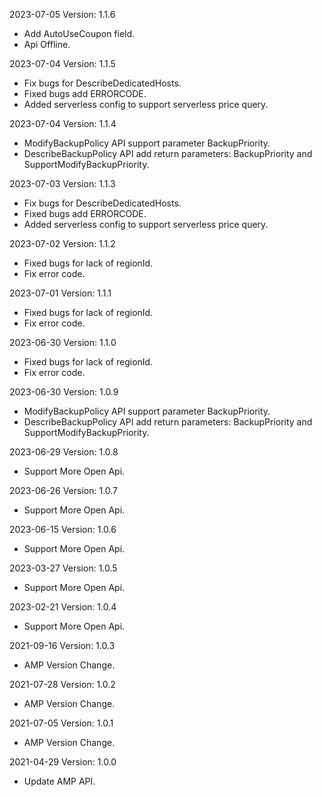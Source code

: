 2023-07-05 Version: 1.1.6
- Add AutoUseCoupon field.
- Api Offline.

2023-07-04 Version: 1.1.5
- Fix bugs for  DescribeDedicatedHosts.
- Fixed bugs add ERRORCODE.
- Added serverless config to support serverless price query.

2023-07-04 Version: 1.1.4
- ModifyBackupPolicy API support parameter BackupPriority.
- DescribeBackupPolicy API add return parameters: BackupPriority and SupportModifyBackupPriority.

2023-07-03 Version: 1.1.3
- Fix bugs for  DescribeDedicatedHosts.
- Fixed bugs add ERRORCODE.
- Added serverless config to support serverless price query.

2023-07-02 Version: 1.1.2
- Fixed bugs for lack of regionId.
- Fix error code.

2023-07-01 Version: 1.1.1
- Fixed bugs for lack of regionId.
- Fix error code.

2023-06-30 Version: 1.1.0
- Fixed bugs for lack of regionId.
- Fix error code.

2023-06-30 Version: 1.0.9
- ModifyBackupPolicy API support parameter BackupPriority.
- DescribeBackupPolicy API add return parameters: BackupPriority and SupportModifyBackupPriority.

2023-06-29 Version: 1.0.8
- Support More Open Api.

2023-06-26 Version: 1.0.7
- Support More Open Api.

2023-06-15 Version: 1.0.6
- Support More Open Api.

2023-03-27 Version: 1.0.5
- Support More Open Api.

2023-02-21 Version: 1.0.4
- Support More Open Api.

2021-09-16 Version: 1.0.3
- AMP Version Change.

2021-07-28 Version: 1.0.2
- AMP Version Change.

2021-07-05 Version: 1.0.1
- AMP Version Change.

2021-04-29 Version: 1.0.0
- Update AMP API.

